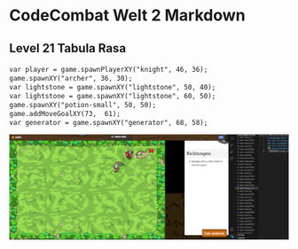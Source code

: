# CodeCombat Welt 2 Markdown 
## Level 21 Tabula Rasa
```
var player = game.spawnPlayerXY("knight", 46, 36);
game.spawnXY("archer", 36, 30);
var lightstone = game.spawnXY("lightstone", 50, 40);
var lightstone = game.spawnXY("lightstone", 60, 50);
game.spawnXY("potion-small", 50, 50);
game.addMoveGoalXY(73,  61);
var generator = game.spawnXY("generator", 68, 58);
```
![Alt text](image-71.png)